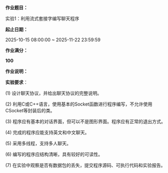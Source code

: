 **作业题目：**

实验1：利用流式套接字编写聊天程序

**起止日期：**

2025-10-15 08:00:00 ~ 2025-11-22 23:59:59

**作业满分：**

**100**

**作业说明：**

**实验要求**：

(1)  设计聊天协议，并给出聊天协议的完整说明。

(2)  利用C或C++语言，使用基本的Socket函数进行程序编写，不允许使用CSocket等封装后的类。

(3)  程序应有基本的对话界面，但可以不是图形界面。程序应有正常的退出方式。

(4)  完成的程序应能支持英文和中文聊天。

(5)  采用多线程，支持多人聊天。

(6)  编写的程序应结构清晰，具有较好的可读性。

(7)  在实验中观察是否有数据包的丢失，提交程序源码、可执行代码和实验报告。